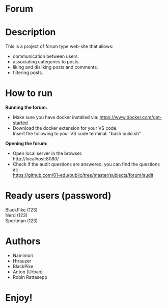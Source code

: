 # Forum

# Description
This is a project of forum type web-site that allows:
 - communication between users.
 - associating categories to posts.
 - liking and disliking posts and comments.
 - filtering posts.

# How to run
**Running the forum:** <br>
- Make sure you have docker installed via:
https://www.docker.com/get-started <br>
- Download the docker extension for your VS code. <br>
Insert the following to your VS code terminal:
"bash build.sh" <br>

**Opening the forum:** <br>
- Open local server in the browser. <br>
http://localhost:8080/ <br>
- Check if the audit questions are answered, you can find the questions at: <br>
https://github.com/01-edu/public/tree/master/subjects/forum/audit

# Ready users (password)
BlackPike (123) <br>
Nerd (123) <br>
Sportman (123) <br>

# Authors
 * Namimori 
 * Htrauzer
 * BlackPike 
 * Anton (Urban)
 * Robin Rattasepp

# Enjoy!